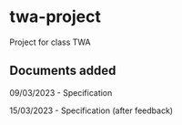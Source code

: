 # twa-project
Project for class TWA

## Documents added

09/03/2023 - Specification

15/03/2023 - Specification (after feedback)
